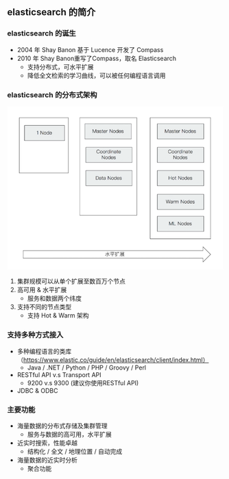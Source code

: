 ## elasticsearch 的简介

### elasticsearch 的诞生
* 2004 年 Shay Banon 基于 Lucence 开发了 Compass
* 2010  年 Shay Banon重写了Compass，取名 Elasticsearch
    * 支持分布式，可水平扩展
    * 降低全文检索的学习曲线，可以被任何编程语言调用

### elasticsearch 的分布式架构
![elastic-structure](../img/es-structer.png)
1. 集群规模可以从单个扩展至数百万个节点
2. 高可用 & 水平扩展
    * 服务和数据两个纬度
3. 支持不同的节点类型
    * 支持 Hot & Warm 架构

### 支持多种方式接入
* 多种编程语言的类库（https://www.elastic.co/guide/en/elasticsearch/client/index.html）
    * Java / .NET / Python / PHP / Groovy / Perl
* RESTful API v.s Transport API
    * 9200 v.s 9300 (建议你使用RESTful API)
* JDBC & ODBC

### 主要功能
* 海量数据的分布式存储及集群管理
    * 服务与数据的高可用，水平扩展
* 近实时搜索，性能卓越
    * 结构化 / 全文 / 地理位置 / 自动完成
* 海量数据的近实时分析
    * 聚合功能